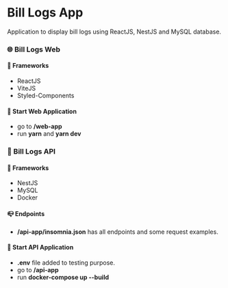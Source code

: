 # Bill Logs App

Application to display bill logs using ReactJS, NestJS and MySQL database.

### 🌐 Bill Logs Web

#### 🔨 Frameworks

- ReactJS
- ViteJS
- Styled-Components

#### 🚀 Start Web Application

- go to **/web-app**
- run **yarn** and **yarn dev**

### 📡 Bill Logs API

#### 🔨 Frameworks

- NestJS
- MySQL
- Docker

#### 📪 Endpoints

- **/api-app/insomnia.json** has all endpoints and some request examples.

#### 🚀 Start API Application

- **.env** file added to testing purpose.
- go to **/api-app**
- run **docker-compose up --build**
